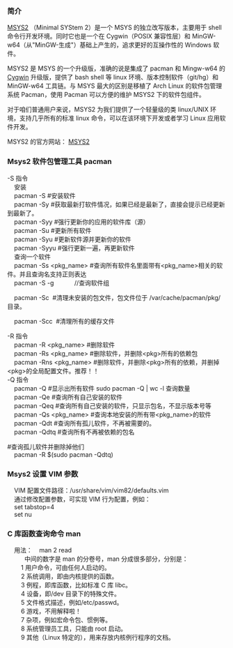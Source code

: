 ### [](https://example.com)简介

[MSYS2](https://so.csdn.net/so/search?q=MSYS2\&spm=1001.2101.3001.7020) （Minimal SYStem 2）是一个 MSYS 的独立改写版本，主要用于 shell 命令行开发环境。同时它也是一个在 Cygwin（POSIX 兼容性层）和 MinGW-w64（从"MinGW-生成"）基础上产生的，追求更好的互操作性的 Windows 软件。

MSYS2 是 MSYS 的一个升级版，准确的说是集成了 pacman 和 Mingw-w64 的 [Cygwin](https://so.csdn.net/so/search?q=Cygwin\&spm=1001.2101.3001.7020) 升级版，提供了 bash shell 等 linux 环境、版本控制软件（git/hg）和 MinGW-w64 工具链。与 MSYS 最大的区别是移植了 Arch Linux 的软件包管理系统 Pacman，使用 Pacman 可以方便的维护 MSYS2 下的软件包组件。

对于咱们普通用户来说，MSYS2 为我们提供了一个轻量级的类 linux/UNIX 环境，支持几乎所有的标准 linux 命令，可以在该环境下开发或者学习 Linux 应用软件开发。

MSYS2 的官方网站： [MSYS2](https://www.msys2.org/ "MSYS2")

### [](https://example.com)Msys2 软件包管理工具 pacman

-S 指令\
    安装\
    pacman -S #安装软件\
    pacman -Sy #获取最新打软件情况，如果已经是最新了，直接会提示已经更新到最新了。\
    pacman -Syy #强行更新你的应用的软件库（源）\
    pacman -Su #更新所有软件\
    pacman -Syu #更新软件源并更新你的软件\
    pacman -Syyu #强行更新一遍，再更新软件\
    查询一个软件\
    pacman -Ss \<pkg\_name> #查询所有软件名里面带有\<pkg\_name>相关的软件。并且查询名支持正则表达\
    pacman -S -g            //查询软件组

    pacman -Sc  #清理未安装的包文件，包文件位于 /var/cache/pacman/pkg/ 目录。

    pacman -Scc  #清理所有的缓存文件

-R 指令\
    pacman -R \<pkg\_name> #删除软件\
    pacman -Rs \<pkg\_name> #删除软件，并删除\<pkg>所有的依赖包\
    pacman -Rns \<pkg\_name> #删除软件，并删除\<pkg>所有的依赖，并删掉\<pkg>的全局配置文件。推荐！！\
-Q 指令\
    pacman -Q #显示出所有软件 sudo pacman -Q | wc -l 查询数量\
    pacman -Qe #查询所有自己安装的软件\
    pacman -Qeq #查询所有自己安装的软件，只显示包名，不显示版本号等\
    pacman -Qs \<pkg\_name> #查询本地安装的所有带\<pkg\_name>的软件\
    pacman -Qdt #查询所有孤儿软件，不再被需要的。\
    pacman -Qdtq #查询所有不再被依赖的包名

\#查询孤儿软件并删除掉他们\
    pacman -R $(sudo pacman -Qdtq)    

### [](https://example.com)Msys2 设置 VIM 参数

    VIM 配置文件路径：/usr/share/vim/vim82/defaults.vim\
    通过修改配置参数，可实现 VIM 行为配置，例如：\
    set tabstop=4\
    set nu

### [](https://example.com)C 库函数查询命令 man

    用法：    man 2 read\
          中间的数字是 man 的分卷号，man 分成很多部分，分别是：\
        1 用户命令，可由任何人启动的。\
        2 系统调用，即由内核提供的函数。\
        3 例程，即库函数，比如标准 C 库 libc。\
        4 设备，即/dev 目录下的特殊文件。\
        5 文件格式描述，例如/etc/passwd。\
        6 游戏，不用解释啦！\
        7 杂项，例如宏命令包、惯例等。\
        8 系统管理员工具，只能由 root 启动。\
        9 其他（Linux 特定的），用来存放内核例行程序的文档。\
 
